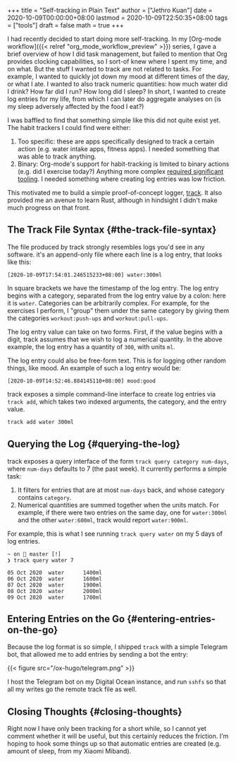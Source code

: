 +++
title = "Self-tracking in Plain Text"
author = ["Jethro Kuan"]
date = 2020-10-09T00:00:00+08:00
lastmod = 2020-10-09T22:50:35+08:00
tags = ["tools"]
draft = false
math = true
+++

I had recently decided to start doing more self-tracking. In my [Org-mode
workflow]({{< relref "org_mode_workflow_preview" >}}) series, I gave a brief overview of how I did task management, but
failed to mention that Org provides clocking capabilities, so I sort-of knew
where I spent my time, and on what. But the stuff I wanted to track are not
related to tasks. For example, I wanted to quickly jot down my mood at different
times of the day, or what I ate. I wanted to also track numeric quantities: how
much water did I drink? How far did I run? How long did I sleep? In short, I
wanted to create log entries for my life, from which I can later do aggregate
analyses on (is my sleep adversely affected by the food I eat?)

I was baffled to find that something simple like this did not quite exist yet.
The habit trackers I could find were either:

1.  Too specific: these are apps specifically designed to track a certain action
    (e.g. water intake apps, fitness apps). I needed something that was able to
    track anything.
2.  Binary: Org-mode's support for habit-tracking is limited to binary actions
    (e.g. did I exercise today?) Anything more complex [required significant
    tooling](https://www.philnewton.net/blog/diet-tracking-with-emacs/). I needed something where creating log entries was low friction.

This motivated me to build a simple proof-of-concept logger, [track](https://travis-ci.com/github/jethrokuan/track). It also
provided me an avenue to learn Rust, although in hindsight I didn't make much
progress on that front.


## The Track File Syntax {#the-track-file-syntax}

The file produced by track strongly resembles logs you'd see in any software.
it's an append-only file where each line is a log entry, that looks like this:

```text
[2020-10-09T17:54:01.246515233+08:00] water:300ml
```

In square brackets we have the timestamp of the log entry. The log entry begins
with a category, separated from the log entry value by a colon: here it is
`water`. Categories can be arbitrarily complex. For example, for the exercises I
perform, I "group" them under the same category by giving them the categories
`workout:push-ups` and `workout:pull-ups`.

The log entry value can take on two forms. First, if the value begins
with a digit, track assumes that we wish to log a numerical quantity. In the
above example, the log entry has a quantity of `300`, with units `ml`.

The log entry could also be free-form text. This is for logging other random
things, like mood. An example of such a log entry would be:

```text
[2020-10-09T14:52:46.884145110+08:00] mood:good
```

track exposes a simple command-line interface to create log entries via `track
add`, which takes two indexed arguments, the category, and the entry value.

```bash
track add water 300ml
```


## Querying the Log {#querying-the-log}

track exposes a query interface of the form `track query category num-days`,
where `num-days` defaults to 7 (the past week). It currently performs a simple
task:

1.  It filters for entries that are at most `num-days` back, and whose category
    contains `category`.
2.  Numerical quantities are summed together when the units match. For example,
    if there were two entries on the same day, one for `water:300ml` and the
    other `water:600ml`, track would report `water:900ml`.

For example, this is what I see running `track query water` on my 5 days of log
entries.

```text
~ on  master [!]
❯ track query water 7

05 Oct 2020  water      1400ml
06 Oct 2020  water      1600ml
07 Oct 2020  water      1900ml
08 Oct 2020  water      2000ml
09 Oct 2020  water      1700ml
```


## Entering Entries on the Go {#entering-entries-on-the-go}

Because the log format is so simple, I shipped `track` with a simple Telegram
bot, that allowed me to add entries by sending a bot the entry:

{{< figure src="/ox-hugo/telegram.png" >}}

I host the Telegram bot on my Digital Ocean instance, and run `sshfs` so that
all my writes go the remote track file as well.


## Closing Thoughts {#closing-thoughts}

Right now I have only been tracking for a short while, so I cannot yet comment
whether it will be useful, but this certainly reduces the friction. I'm hoping
to hook some things up so that automatic entries are created (e.g. amount of
sleep, from my Xiaomi Miband).
